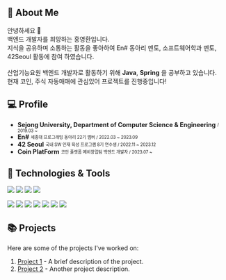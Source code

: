 ## 🚀 About Me


안녕하세요 👋 <br>
백엔드 개발자를 희망하는 홍영환입니다. <br>
지식을 공유하며 소통하는 활동을 좋아하여 En# 동아리 멘토, 소프트웨어학과 멘토, 42Seoul 활동에 참여 하였습니다. <br>
<br>
산업기능요원 백엔드 개발자로 활동하기 위해 **Java**, **Spring** 을 공부하고 있습니다. <br>
현재 코인, 주식 자동매매에 관심있어 프로젝트를 진행중입니다!

## 💻 Profile
-  **Sejong University, Department of Computer Science & Engineering**   <sub><sup>/ 2019.03 ~</sup></sub>
- **En#** <sub><sup> 세종대 프로그래밍 동아리 22기 멤버 / 2022.03 ~ 2023.09 <sub><sup>
- **42 Seoul** <sub><sup> 국내 SW 인재 육성 프로그램 8기 연수생 / 2022.11 ~ 2023.12<sub><sup>
- **Coin PlatForm** <sub><sup> 코인 플랫폼 예비창업팀 백엔드 개발자 / 2023.07 ~ <sub><sup>


## 🔧 Technologies & Tools


<span><img src="https://img.shields.io/badge/Python-3776AB?style=flat&logo=Python&logoColor=white"/></span>
<span><img src="https://img.shields.io/badge/C-A8B9CC?style=flat&logo=c&logoColor=white"/></span>
<img src="https://img.shields.io/badge/javascript-F7DF1E?style=flat&logo=javascript&logoColor=white"/>
<img src="https://img.shields.io/badge/JAVA-437291?style=flat&logo=openjdk&logoColor=white"/>


<img src="https://img.shields.io/badge/React-61DAFB?style=flat&logo=React&logoColor=white"/>
<img src="https://img.shields.io/badge/Spring -6DB33F?style=flat&logo=spring&logoColor=white"/>
<img src="https://img.shields.io/badge/Node.js -339933?style=flat&logo=nodedotjs&logoColor=white"/>


 <img src="https://img.shields.io/badge/AWS-232F3E?style=flat&logo=amazonaws&logoColor=white"/>


<img src="https://img.shields.io/badge/MySQL-4479A1?style=flat&logo=mysql&logoColor=white"/>


<img src="https://img.shields.io/badge/Git-F05032?style=flat&logo=git&logoColor=white"/>

<img src="https://img.shields.io/badge/Figma-F24E1E?style=flat&logo=figma&logoColor=white"/>

## 📚 Projects

Here are some of the projects I've worked on:

1. [Project 1](https://github.com/your-username/project-1) - A brief description of the project.
2. [Project 2](https://github.com/your-username/project-2) - Another project description.


<!-- ## 📊 GitHub Stats

![Your GitHub Stats](https://github-readme-stats.vercel.app/api?username=rong5026&show_icons=true&count_private=true&hide=issues) -->
